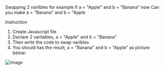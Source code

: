 Swapping 2 varilbles for example if a = "Apple" and b = "Banana" now Can you make a = "Banana" and b = "Apple

Instruction
1. Create Javascript file
2. Declare 2 varilables, a = "Apple" and b = "Banana"
3. Then write the code to swap varibles
4. You should has the result, a = "Banana" and b = "Apple" as picture below:


![image](https://user-images.githubusercontent.com/67027761/224029601-76d9f209-1e5e-4df1-b14a-b9011ef69357.png)

